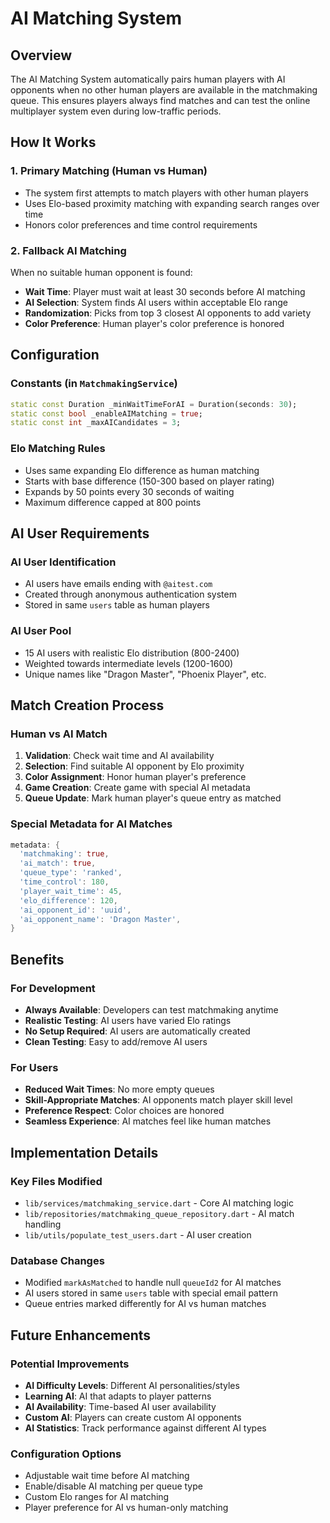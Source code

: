 # AI Matching System

## Overview

The AI Matching System automatically pairs human players with AI opponents when no other human players are available in the matchmaking queue. This ensures players always find matches and can test the online multiplayer system even during low-traffic periods.

## How It Works

### 1. Primary Matching (Human vs Human)
- The system first attempts to match players with other human players
- Uses Elo-based proximity matching with expanding search ranges over time
- Honors color preferences and time control requirements

### 2. Fallback AI Matching
When no suitable human opponent is found:
- **Wait Time**: Player must wait at least 30 seconds before AI matching
- **AI Selection**: System finds AI users within acceptable Elo range
- **Randomization**: Picks from top 3 closest AI opponents to add variety
- **Color Preference**: Human player's color preference is honored

## Configuration

### Constants (in `MatchmakingService`)
```dart
static const Duration _minWaitTimeForAI = Duration(seconds: 30);
static const bool _enableAIMatching = true;
static const int _maxAICandidates = 3;
```

### Elo Matching Rules
- Uses same expanding Elo difference as human matching
- Starts with base difference (150-300 based on player rating)
- Expands by 50 points every 30 seconds of waiting
- Maximum difference capped at 800 points

## AI User Requirements

### AI User Identification
- AI users have emails ending with `@aitest.com`
- Created through anonymous authentication system
- Stored in same `users` table as human players

### AI User Pool
- 15 AI users with realistic Elo distribution (800-2400)
- Weighted towards intermediate levels (1200-1600)
- Unique names like "Dragon Master", "Phoenix Player", etc.

## Match Creation Process

### Human vs AI Match
1. **Validation**: Check wait time and AI availability
2. **Selection**: Find suitable AI opponent by Elo proximity
3. **Color Assignment**: Honor human player's preference
4. **Game Creation**: Create game with special AI metadata
5. **Queue Update**: Mark human player's queue entry as matched

### Special Metadata for AI Matches
```dart
metadata: {
  'matchmaking': true,
  'ai_match': true,
  'queue_type': 'ranked',
  'time_control': 180,
  'player_wait_time': 45,
  'elo_difference': 120,
  'ai_opponent_id': 'uuid',
  'ai_opponent_name': 'Dragon Master',
}
```

## Benefits

### For Development
- **Always Available**: Developers can test matchmaking anytime
- **Realistic Testing**: AI users have varied Elo ratings
- **No Setup Required**: AI users are automatically created
- **Clean Testing**: Easy to add/remove AI users

### For Users
- **Reduced Wait Times**: No more empty queues
- **Skill-Appropriate Matches**: AI opponents match player skill level
- **Preference Respect**: Color choices are honored
- **Seamless Experience**: AI matches feel like human matches

## Implementation Details

### Key Files Modified
- `lib/services/matchmaking_service.dart` - Core AI matching logic
- `lib/repositories/matchmaking_queue_repository.dart` - AI match handling
- `lib/utils/populate_test_users.dart` - AI user creation

### Database Changes
- Modified `markAsMatched` to handle null `queueId2` for AI matches
- AI users stored in same `users` table with special email pattern
- Queue entries marked differently for AI vs human matches

## Future Enhancements

### Potential Improvements
- **AI Difficulty Levels**: Different AI personalities/styles
- **Learning AI**: AI that adapts to player patterns
- **AI Availability**: Time-based AI user availability
- **Custom AI**: Players can create custom AI opponents
- **AI Statistics**: Track performance against different AI types

### Configuration Options
- Adjustable wait time before AI matching
- Enable/disable AI matching per queue type
- Custom Elo ranges for AI matching
- Player preference for AI vs human-only matching
